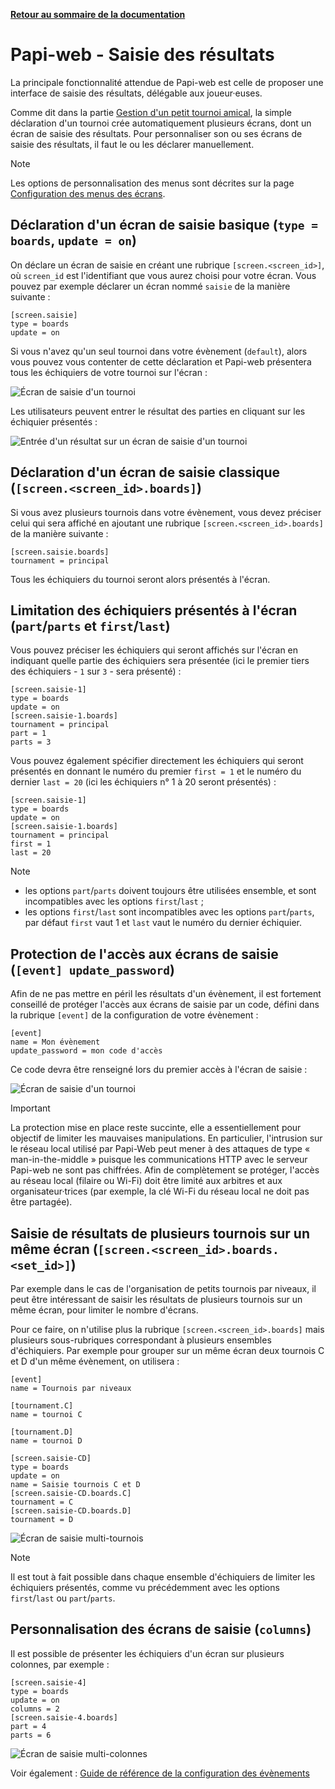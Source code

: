 **[Retour au sommaire de la documentation](../README.md)**

# Papi-web - Saisie des résultats

La principale fonctionnalité attendue de Papi-web est celle de proposer une interface de saisie des résultats, délégable aux joueur·euses.

Comme dit dans la partie [Gestion d'un petit tournoi amical](11-friendly.md), la simple déclaration d'un tournoi crée automatiquement plusieurs écrans, dont un écran de saisie des résultats. Pour personnaliser son ou ses écrans de saisie des résultats, il faut le ou les déclarer manuellement.

> [!NOTE]
> Les options de personnalisation des menus sont décrites sur la page [Configuration des menus des écrans](33-menus.md).


## Déclaration d'un écran de saisie basique (`type = boards`, `update = on`)

On déclare un écran de saisie en créant une rubrique `[screen.<screen_id>]`, où `screen_id` est l'identifiant que vous aurez choisi pour votre écran. Vous pouvez par exemple déclarer un écran nommé `saisie` de la manière suivante :
```
[screen.saisie]
type = boards
update = on
```

Si vous n'avez qu'un seul tournoi dans votre évènement (`default`), alors vous pouvez vous contenter de cette déclaration et Papi-web présentera tous les échiquiers de votre tournoi sur l'écran :

![Écran de saisie d'un tournoi](images/friendly-update-2.jpg)

Les utilisateurs peuvent entrer le résultat des parties en cliquant sur les échiquier présentés :

![Entrée d'un résultat sur un écran de saisie d'un tournoi](images/friendly-update-3.jpg)

## Déclaration d'un écran de saisie classique  (`[screen.<screen_id>.boards]`)

Si vous avez plusieurs tournois dans votre évènement, vous devez préciser celui qui sera affiché en ajoutant une rubrique `[screen.<screen_id>.boards]` de la manière suivante :
```
[screen.saisie.boards]
tournament = principal
```

Tous les échiquiers du tournoi seront alors présentés à l'écran.

## Limitation des échiquiers présentés à l'écran (`part`/`parts` et `first`/`last`)

Vous pouvez préciser les échiquiers qui seront affichés sur l'écran en indiquant quelle partie des échiquiers sera présentée (ici le premier tiers des échiquiers - `1` sur `3` - sera présenté) :
```
[screen.saisie-1]
type = boards
update = on
[screen.saisie-1.boards]
tournament = principal
part = 1
parts = 3
```

Vous pouvez également spécifier directement les échiquiers qui seront présentés en donnant le numéro du premier `first = 1` et le numéro du dernier `last = 20` (ici les échiquiers n° 1 à 20 seront présentés) :

```
[screen.saisie-1]
type = boards
update = on
[screen.saisie-1.boards]
tournament = principal
first = 1
last = 20
```


> [!NOTE]
> - les options `part`/`parts` doivent toujours être utilisées ensemble, et sont incompatibles avec les options `first`/`last` ;
> - les options `first`/`last` sont incompatibles avec les options `part`/`parts`, par défaut `first` vaut 1 et `last` vaut le numéro du dernier échiquier.

## Protection de l'accès aux écrans de saisie (`[event] update_password`)

Afin de ne pas mettre en péril les résultats d'un évènement, il est fortement conseillé de protéger l'accès aux écrans de saisie par un code, défini dans la rubrique `[event]` de la configuration de votre évènement :

```
[event]
name = Mon évènement
update_password = mon code d'accès
```

Ce code devra être renseigné lors du premier accès à l'écran de saisie :

![Écran de saisie d'un tournoi](images/friendly-update-5.jpg)

> [!IMPORTANT]
> La protection mise en place reste succinte, elle a essentiellement pour objectif de limiter les mauvaises manipulations. En particulier, l'intrusion sur le réseau local utilisé par Papi-Web peut mener à des attaques de type « man-in-the-middle » puisque les communications HTTP avec le serveur Papi-web ne sont pas chiffrées. Afin de complètement se protéger, l'accès au réseau local (filaire ou Wi-Fi) doit être limité aux arbitres et aux organisateur·trices (par exemple, la clé Wi-Fi du réseau local ne doit pas être partagée).


## Saisie de résultats de plusieurs tournois sur un même écran (`[screen.<screen_id>.boards.<set_id>]`)

Par exemple dans le cas de l'organisation de petits tournois par niveaux, il peut être intéressant de saisir les résultats de plusieurs tournois sur un même écran, pour limiter le nombre d'écrans.

Pour ce faire, on n'utilise plus la rubrique `[screen.<screen_id>.boards]` mais plusieurs sous-rubriques correspondant à plusieurs ensembles d'échiquiers. Par exemple pour grouper sur un même écran deux tournois C et D d'un même évènement, on utilisera :

```
[event]
name = Tournois par niveaux

[tournament.C]
name = tournoi C

[tournament.D]
name = tournoi D

[screen.saisie-CD]
type = boards
update = on
name = Saisie tournois C et D
[screen.saisie-CD.boards.C]
tournament = C
[screen.saisie-CD.boards.D]
tournament = D
```

![Écran de saisie multi-tournois](images/update-multi-tournaments.jpg)

> [!NOTE]
> Il est tout à fait possible dans chaque ensemble d'échiquiers de limiter les échiquiers présentés, comme vu précédemment avec les options `first`/`last` ou `part`/`parts`.

## Personnalisation des écrans de saisie (`columns`)

Il est possible de présenter les échiquiers d'un écran sur plusieurs colonnes, par exemple :

```
[screen.saisie-4]
type = boards
update = on
columns = 2
[screen.saisie-4.boards]
part = 4
parts = 6
```

![Écran de saisie multi-colonnes](images/update-multi-columns.jpg)

Voir également : [Guide de référence de la configuration des évènements](40-ref.md)

